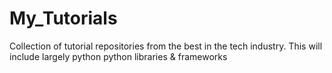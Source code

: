 # My_Tutorials
Collection of tutorial repositories from the best in the tech industry. This will include largely python python libraries &amp; frameworks
